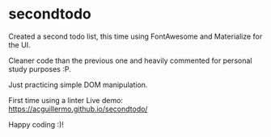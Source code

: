# secondtodo

Created a second todo list, this time using FontAwesome and Materialize for the UI.

Cleaner code than the previous one and heavily commented for personal study purposes :P.

Just practicing simple DOM manipulation.

First time using a linter
Live demo: https://acguillermo.github.io/secondtodo/

Happy coding :)!
